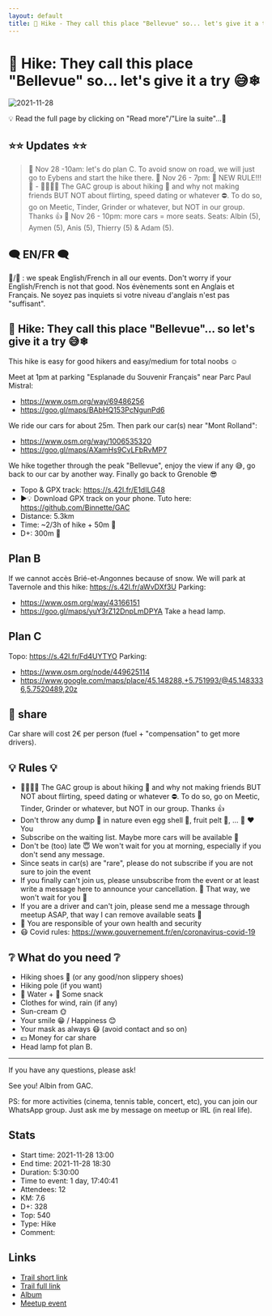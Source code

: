 ```yaml
---
layout: default
title: 🥾 Hike - They call this place "Bellevue" so... let's give it a try 😅❄
---
```


# 🥾 Hike: They call this place "Bellevue" so... let's give it a try 😅❄

![2021-11-28](../img/orig/2021-11-28.jpg)

💡 Read the full page by clicking on "Read more"/"Lire la suite"...💜

##  ⭐⭐ Updates ⭐⭐ 
> 📅 Nov 28 -10am: let's do plan C. To avoid snow on road, we will just go to Eybens and start the hike there.
> 📅 Nov 26 - 7pm: 📕 NEW RULE!!! 📕 - 🚶‍♀️🚶‍♂️ The GAC group is about hiking 🥾 and why not making friends BUT NOT about flirting, speed dating or whatever ⛔. To do so, go on Meetic, Tinder, Grinder or whatever, but NOT in our group. Thanks 👍
> 📅 Nov 26 - 10pm: more cars = more seats. Seats: Albin (5), Aymen (5), Anis (5), Thierry (5) & Adam (5).

##  🗨️ EN/FR 🗨️ 
🦅/🐓 : we speak English/French in all our events. Don't worry if your English/French is not that good. Nos évènements sont en Anglais et Français. Ne soyez pas inquiets si votre niveau d'anglais n'est pas "suffisant".

##  🥾 Hike: They call this place "Bellevue"... so let's give it a try 😅❄ 
This hike is easy for good hikers and easy/medium for total noobs ☺

Meet at 1pm at parking "Esplanade du Souvenir Français" near Parc Paul Mistral:
- https://www.osm.org/way/69486256
- https://goo.gl/maps/BAbHQ153PcNgunPd6

We ride our cars for about 25m. Then park our car(s) near "Mont Rolland":
- https://www.osm.org/way/1006535320
- https://goo.gl/maps/AXamHs9CvLFbRvMP7

We hike together through the peak "Bellevue", enjoy the view if any 😅, go back to our car by another way. Finally go back to Grenoble 😎

* Topo & GPX track: https://s.42l.fr/E1dILG48
* ▶💡 Download GPX track on your phone. Tuto here: https://github.com/Binnette/GAC
* Distance: 5.3km
* Time: ~2/3h of hike + 50m 🚗
* D+: 300m 🐌

##  Plan B 
If we cannot accès Brié-et-Angonnes because of snow. We will park at Tavernole and this hike: https://s.42l.fr/aWvDXf3U
Parking:
- https://www.osm.org/way/43166151
- https://goo.gl/maps/yuY3rZ12DnpLmDPYA
Take a head lamp.

##  Plan C 
Topo: https://s.42l.fr/Fd4UYTYO
Parking:
- https://www.osm.org/node/449625114
- https://www.google.com/maps/place/45.148288,+5.751993/@45.1483336,5.7520489,20z

##  🚗 share 
Car share will cost 2€ per person (fuel + "compensation" to get more drivers).

##  💡 Rules 💡 
- 🚶‍♀️🚶‍♂️ The GAC group is about hiking 🥾 and why not making friends BUT NOT about flirting, speed dating or whatever ⛔. To do so, go on Meetic, Tinder, Grinder or whatever, but NOT in our group. Thanks 👍
- Don't throw any dump 🚮 in nature even egg shell 🥚, fruit pelt 🍌, ... 🌳 ❤️ You
- Subscribe on the waiting list. Maybe more cars will be available 🚗
- Don't be (too) late 😇 We won't wait for you at morning, especially if you don't send any message.
- Since seats in car(s) are "rare", please do not subscribe if you are not sure to join the event
- If you finally can't join us, please unsubscribe from the event or at least write a message here to announce your cancellation. 💜 That way, we won't wait for you 💜
- If you are a driver and can't join, please send me a message through meetup ASAP, that way I can remove available seats 🚗
- 💟 You are responsible of your own health and security
- 😷 Covid rules: https://www.gouvernement.fr/en/coronavirus-covid-19

##  ❔ What do you need ❔ 
- Hiking shoes 🥾 (or any good/non slippery shoes)
- Hiking pole (if you want)
- 🧃 Water + 🍫 Some snack
- Clothes for wind, rain (if any)
- Sun-cream 🌞
- Your smile 😁 / Happiness 😊
- Your mask as always 😷 (avoid contact and so on)
- 💵 Money for car share
- Head lamp fot plan B.

-----------------------
If you have any questions, please ask!

See you! Albin from GAC.

PS: for more activities (cinema, tennis table, concert, etc), you can join our WhatsApp group. Just ask me by message on meetup or IRL (in real life).

## Stats

- Start time: 2021-11-28 13:00
- End time: 2021-11-28 18:30
- Duration: 5:30:00
- Time to event: 1 day, 17:40:41
- Attendees: 12
- KM: 7.6
- D+: 328
- Top: 540
- Type: Hike
- Comment: 

## Links

- [Trail short link](https://s.42l.fr/Fd4UYTYO)
- [Trail full link]()
- [Album](https://binnette.github.io/GacImg2021/2021-11-28-🥾-Hike-Le-fort-de-Montavie-😅❄.html)
- [Meetup event](https://www.meetup.com/grenoble-adventure-club-english-french/events/282327646/)
